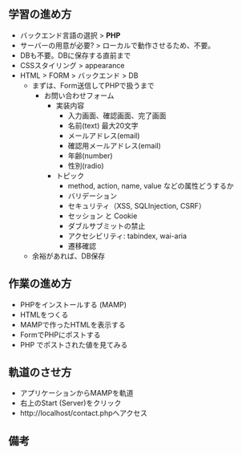 ## 学習の進め方
- バックエンド言語の選択 > **PHP**
- サーバーの用意が必要? > ローカルで動作させるため、不要。
- DBも不要。DBに保存する直前まで
- CSSスタイリング > appearance
- HTML > FORM > バックエンド > DB
  - まずは、Form送信してPHPで扱うまで
    - お問い合わせフォーム
      - 実装内容
        - 入力画面、確認画面、完了画面
        - 名前(text) 最大20文字
        - メールアドレス(email)
        - 確認用メールアドレス(email)
        - 年齢(number)
        - 性別(radio)
      - トピック
        - method, action, name, value などの属性どうするか
        - バリデーション
        - セキュリティ（XSS, SQLInjection, CSRF）
        - セッション と Cookie
        - ダブルサブミットの禁止
        - アクセシビリティ: tabindex, wai-aria
        - 遷移確認
  - 余裕があれば、DB保存
## 作業の進め方
- PHPをインストールする (MAMP)
- HTMLをつくる
- MAMPで作ったHTMLを表示する
- FormでPHPにポストする
- PHP でポストされた値を見てみる
## 軌道のさせ方
- アプリケーションからMAMPを軌道
- 右上のStart (Server)をクリック
- http://localhost/contact.phpへアクセス
## 備考
